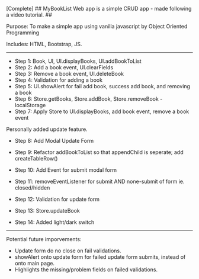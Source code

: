 [Complete] ## MyBookList Web app is a simple CRUD app - made following a video tutorial. ##

Purpose: To make a simple app using vanilla javascript by Object Oriented Programming

Includes: HTML, Bootstrap, JS.

------------------------------------------------
- Step 1: Book, UI, UI.displayBooks, UI.addBookToList
- Step 2: Add a book event, UI.clearFields
- Step 3: Remove a book event, UI.deleteBook
- Step 4: Validation for adding a book
- Step 5: UI.showAlert for fail add book, success add book, and removing a book
- Step 6: Store.getBooks, Store.addBook, Store.removeBook - localStorage
- Step 7: Apply Store to UI.displayBooks, add book event, remove a book event

Personally added update feature.
- Step 8: Add Modal Update Form
- Step 9: Refactor addBookToList so that appendChild is seperate; add createTableRow()
- Step 10: Add Event for submit modal form
- Step 11: removeEventListener for submit AND none-submit of form ie. closed/hidden
- Step 12: Validation for update form
- Step 13: Store.updateBook

- Step 14: Added light/dark switch
------------------------------------------------
Potential future imporvements:
- Update form do no close on fail validations.
- showAlert onto update form for failed update form submits, instead of onto main page.
- Highlights the missing/problem fields on failed validations.